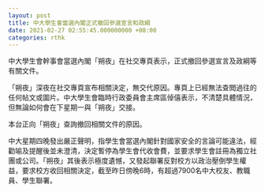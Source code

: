 ```yaml
---
layout: post
title: 中大學生會當選內閣正式撤回參選宣言和政綱
date: 2021-02-27 02:55:45.000000000 +08:00
categories: rthk
---
```


中大學生會幹事會當選內閣「朔夜」在社交專頁表示，正式撤回參選宣言及政綱等有關文件。

「朔夜」深夜在社交專頁宣布相關決定，無交代原因。專頁上已經無法查閲過往的任何帖文或圖片。中大學生會臨時行政委員會主席區倬僖表示，不清楚具體情況，但無論如何會在下星期一與「朔夜」交接。

本台正向「朔夜」查詢撤回相關文件的原因。

中大星期四晚發出嚴正聲明，指學生會當選內閣針對國家安全的言論可能違法，經勸喻及提醒後並未澄清，決定暫停為學生會代收會費，並要求學生會註冊為獨立社團或公司。「朔夜」其後表示極度遺憾，又發起聯署反對校方以政治壓倒學生權益，要求校方收回相關決定，截至昨日傍晚6時，有超過7900名中大校友、教職員、學生聯署。
